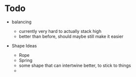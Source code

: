 # Todo

- balancing
  - currently very hard to actually stack high
  - better than before, should maybe still make it easier

- Shape Ideas
  - Rope
  - Spring
  - some shape that can intertwine better, to stick to things
  - 